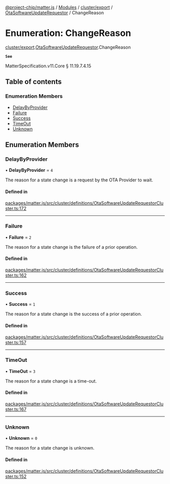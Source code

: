 [@project-chip/matter.js](../README.md) / [Modules](../modules.md) / [cluster/export](../modules/cluster_export.md) / [OtaSoftwareUpdateRequestor](../modules/cluster_export.OtaSoftwareUpdateRequestor.md) / ChangeReason

# Enumeration: ChangeReason

[cluster/export](../modules/cluster_export.md).[OtaSoftwareUpdateRequestor](../modules/cluster_export.OtaSoftwareUpdateRequestor.md).ChangeReason

**`See`**

MatterSpecification.v11.Core § 11.19.7.4.15

## Table of contents

### Enumeration Members

- [DelayByProvider](cluster_export.OtaSoftwareUpdateRequestor.ChangeReason.md#delaybyprovider)
- [Failure](cluster_export.OtaSoftwareUpdateRequestor.ChangeReason.md#failure)
- [Success](cluster_export.OtaSoftwareUpdateRequestor.ChangeReason.md#success)
- [TimeOut](cluster_export.OtaSoftwareUpdateRequestor.ChangeReason.md#timeout)
- [Unknown](cluster_export.OtaSoftwareUpdateRequestor.ChangeReason.md#unknown)

## Enumeration Members

### DelayByProvider

• **DelayByProvider** = ``4``

The reason for a state change is a request by the OTA Provider to wait.

#### Defined in

[packages/matter.js/src/cluster/definitions/OtaSoftwareUpdateRequestorCluster.ts:172](https://github.com/project-chip/matter.js/blob/0c058ae17fdba4c0b89b8b13c309011d51782299/packages/matter.js/src/cluster/definitions/OtaSoftwareUpdateRequestorCluster.ts#L172)

___

### Failure

• **Failure** = ``2``

The reason for a state change is the failure of a prior operation.

#### Defined in

[packages/matter.js/src/cluster/definitions/OtaSoftwareUpdateRequestorCluster.ts:162](https://github.com/project-chip/matter.js/blob/0c058ae17fdba4c0b89b8b13c309011d51782299/packages/matter.js/src/cluster/definitions/OtaSoftwareUpdateRequestorCluster.ts#L162)

___

### Success

• **Success** = ``1``

The reason for a state change is the success of a prior operation.

#### Defined in

[packages/matter.js/src/cluster/definitions/OtaSoftwareUpdateRequestorCluster.ts:157](https://github.com/project-chip/matter.js/blob/0c058ae17fdba4c0b89b8b13c309011d51782299/packages/matter.js/src/cluster/definitions/OtaSoftwareUpdateRequestorCluster.ts#L157)

___

### TimeOut

• **TimeOut** = ``3``

The reason for a state change is a time-out.

#### Defined in

[packages/matter.js/src/cluster/definitions/OtaSoftwareUpdateRequestorCluster.ts:167](https://github.com/project-chip/matter.js/blob/0c058ae17fdba4c0b89b8b13c309011d51782299/packages/matter.js/src/cluster/definitions/OtaSoftwareUpdateRequestorCluster.ts#L167)

___

### Unknown

• **Unknown** = ``0``

The reason for a state change is unknown.

#### Defined in

[packages/matter.js/src/cluster/definitions/OtaSoftwareUpdateRequestorCluster.ts:152](https://github.com/project-chip/matter.js/blob/0c058ae17fdba4c0b89b8b13c309011d51782299/packages/matter.js/src/cluster/definitions/OtaSoftwareUpdateRequestorCluster.ts#L152)
